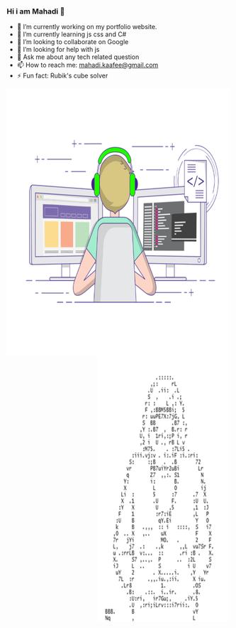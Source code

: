 ### Hi i am Mahadi 👋

- 🔭 I’m currently working on my portfolio website.
- 🌱 I’m currently learning js css and C#
- 👯 I’m looking to collaborate on Google
- 🤔 I’m looking for help with js
- 💬 Ask me about any tech related question
- 📫 How to reach me: mahadi.kaafee@gmail.com
- ⚡ Fun fact: Rubik's cube solver

<p>
<img align="left" src="https://github.com/KaaFee/KaaFee/blob/main/coding-freak.gif" height="600" width="600">
<img align="right" src="https://github.com/KaaFee/KaaFee/blob/main/ascii-1012.gif" height="600" width="300"></P>

